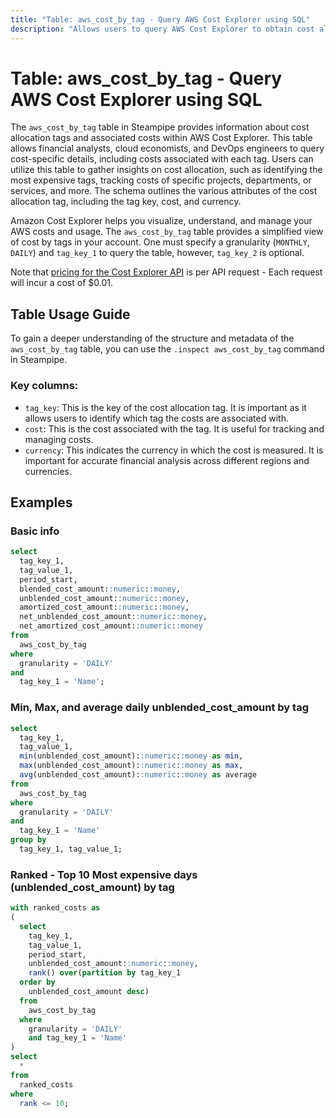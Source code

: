 ```yaml
---
title: "Table: aws_cost_by_tag - Query AWS Cost Explorer using SQL"
description: "Allows users to query AWS Cost Explorer to obtain cost allocation tags and associated costs."
---
```


# Table: aws_cost_by_tag - Query AWS Cost Explorer using SQL

The `aws_cost_by_tag` table in Steampipe provides information about cost allocation tags and associated costs within AWS Cost Explorer. This table allows financial analysts, cloud economists, and DevOps engineers to query cost-specific details, including costs associated with each tag. Users can utilize this table to gather insights on cost allocation, such as identifying the most expensive tags, tracking costs of specific projects, departments, or services, and more. The schema outlines the various attributes of the cost allocation tag, including the tag key, cost, and currency.

Amazon Cost Explorer helps you visualize, understand, and manage your AWS costs and usage. The `aws_cost_by_tag` table provides a simplified view of cost by tags in your account. One must specify a granularity (`MONTHLY`, `DAILY`) and `tag_key_1` to query the table, however, `tag_key_2` is optional.

Note that [pricing for the Cost Explorer API](https://aws.amazon.com/aws-cost-management/pricing/) is per API request - Each request will incur a cost of $0.01.

## Table Usage Guide

To gain a deeper understanding of the structure and metadata of the `aws_cost_by_tag` table, you can use the `.inspect aws_cost_by_tag` command in Steampipe.

### Key columns:

- `tag_key`: This is the key of the cost allocation tag. It is important as it allows users to identify which tag the costs are associated with.
- `cost`: This is the cost associated with the tag. It is useful for tracking and managing costs.
- `currency`: This indicates the currency in which the cost is measured. It is important for accurate financial analysis across different regions and currencies.

## Examples

### Basic info

```sql
select
  tag_key_1,
  tag_value_1,
  period_start,
  blended_cost_amount::numeric::money,
  unblended_cost_amount::numeric::money,
  amortized_cost_amount::numeric::money,
  net_unblended_cost_amount::numeric::money,
  net_amortized_cost_amount::numeric::money
from
  aws_cost_by_tag
where
  granularity = 'DAILY'
and
  tag_key_1 = 'Name';
```

### Min, Max, and average daily unblended_cost_amount by tag

```sql
select
  tag_key_1,
  tag_value_1,
  min(unblended_cost_amount)::numeric::money as min,
  max(unblended_cost_amount)::numeric::money as max,
  avg(unblended_cost_amount)::numeric::money as average
from
  aws_cost_by_tag
where
  granularity = 'DAILY'
and
  tag_key_1 = 'Name'
group by
  tag_key_1, tag_value_1;
```

### Ranked - Top 10 Most expensive days (unblended_cost_amount) by tag

```sql
with ranked_costs as
(
  select
    tag_key_1,
    tag_value_1,
    period_start,
    unblended_cost_amount::numeric::money,
    rank() over(partition by tag_key_1
  order by
    unblended_cost_amount desc)
  from
    aws_cost_by_tag
  where
    granularity = 'DAILY'
    and tag_key_1 = 'Name'
)
select
  *
from
  ranked_costs
where
  rank <= 10;
```
